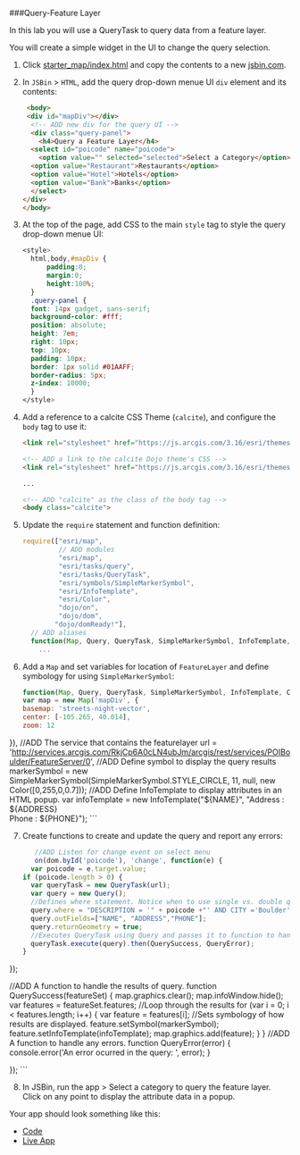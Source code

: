 ###Query-Feature Layer

In this lab you will use a QueryTask to query data from a feature layer.

You will create a simple widget in the UI to change the query selection.

1. Click [starter_map/index.html](../starter_map/index.html) and copy the contents to a new [jsbin.com](http://jsbin.com).

2. In `JSBin` > `HTML`, add the query drop-down menue UI `div` element and its contents:

    ```html
     <body>
     <div id="mapDiv"></div>
      <!-- ADD new div for the query UI -->
      <div class="query-panel">
        <h4>Query a Feature Layer</h4>
      <select id="poicode" name="poicode">
        <option value="" selected="selected">Select a Category</option>
      <option value="Restaurant">Restaurants</option>
      <option value="Hotel">Hotels</option>
      <option value="Bank">Banks</option>
      </select>
    </div>
    </body>
    ```

3. At the top of the page, add CSS to the main `style` tag to style the query drop-down menue UI:

    ```CSS
    <style>
      html,body,#mapDiv {
          padding:0;
          margin:0;
          height:100%;
      }
      .query-panel {
      font: 14px gadget, sans-serif;
      background-color: #fff;
      position: absolute;
      height: 7em;
      right: 10px;
      top: 10px;
      padding: 10px;
      border: 1px solid #01AAFF;
      border-radius: 5px;
      z-index: 10000;
      }
    </style>
    ```

4. Add a reference to a calcite CSS Theme (`calcite`), and configure the `body` tag to use it:

    ```HTML
    <link rel="stylesheet" href="https://js.arcgis.com/3.16/esri/themes/calcite/dijit/calcite.css">

    <!-- ADD a link to the calcite Dojo theme's CSS -->
    <link rel="stylesheet" href="https://js.arcgis.com/3.16/esri/themes/calcite/esri/esri.css">

    ...

    <!-- ADD "calcite" as the class of the body tag -->
    <body class="calcite">
    ```

5. Update the `require` statement and function definition:

    ```javascript
    require(["esri/map",
             // ADD modules
             "esri/map",
             "esri/tasks/query",
             "esri/tasks/QueryTask",
             "esri/symbols/SimpleMarkerSymbol",
             "esri/InfoTemplate",
             "esri/Color",
             "dojo/on",
             "dojo/dom",
            "dojo/domReady!"],
      // ADD aliases
      function(Map, Query, QueryTask, SimpleMarkerSymbol, InfoTemplate, Color, on, dom) {
        ...
    ```

6. Add a `Map` and set variables for location of `FeatureLayer` and define symbology for using `SimpleMarkerSymbol`:

    ```javascript
    function(Map, Query, QueryTask, SimpleMarkerSymbol, InfoTemplate, Color, on, dom) {
   var map = new Map('mapDiv', {
    basemap: 'streets-night-vector',
    center: [-105.265, 40.014],
    zoom: 12
  }),
  //ADD The service that contains the featurelayer
  url = 'http://services.arcgis.com/RkjCp6A0cLN4ubJm/arcgis/rest/services/POIBoulder/FeatureServer/0',
  //ADD Define symbol to display the query results
  markerSymbol = new SimpleMarkerSymbol(SimpleMarkerSymbol.STYLE_CIRCLE, 11, null, new Color([0,255,0,0.7]));
  //ADD Define InfoTemplate to display attributes in an HTML popup.
  var infoTemplate = new InfoTemplate("${NAME}", "Address : ${ADDRESS}<br/>Phone : ${PHONE}");
    ```

7. Create functions to create and update the query and report any errors:

    ```javascript
       //ADD Listen for change event on select menu 
       on(dom.byId('poicode'), 'change', function(e) {
      var poicode = e.target.value;
    if (poicode.length > 0) {
      var queryTask = new QueryTask(url);
      var query = new Query();
      //Defines where statement. Notice when to use single vs. double quotes.
      query.where = "DESCRIPTION = '" + poicode +"' AND CITY ='Boulder'";
      query.outFields=["NAME", "ADDRESS","PHONE"];
      query.returnGeometry = true;
      //Executes QueryTask using Query and passes it to function to handle results or error.
      queryTask.execute(query).then(QuerySuccess, QueryError);
    }
  });
  
  //ADD A function to handle the results of query.
  function QuerySuccess(featureSet) {
    map.graphics.clear();
    map.infoWindow.hide();
    var features = featureSet.features;
    //Loop through the results
    for (var i = 0; i < features.length; i++) {
      var feature = features[i];
      //Sets symbology of how results are displayed.
      feature.setSymbol(markerSymbol);
      feature.setInfoTemplate(infoTemplate);
      map.graphics.add(feature);
    }
  }
  //ADD A function to handle any errors.
  function QueryError(error) {
    console.error('An error ocurred in the query: ', error);
  }

});
    ```

8. In JSBin, run the app > Select a category to query the feature layer. Click on any point to display the attribute data in a popup.

Your app should look something like this:
* [Code](index.html)
* [Live App](http://esri.github.io/geodev-hackerlabs/develop/jsapi3/query_feature_layer/index.html)
